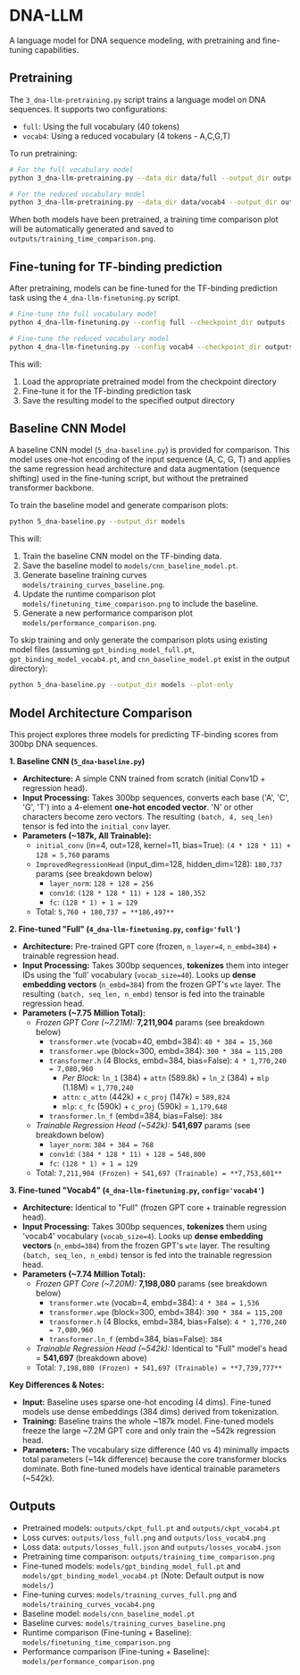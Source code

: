# DNA-LLM

A language model for DNA sequence modeling, with pretraining and fine-tuning capabilities.

## Pretraining

The `3_dna-llm-pretraining.py` script trains a language model on DNA sequences. It supports two configurations:
- `full`: Using the full vocabulary (40 tokens)
- `vocab4`: Using a reduced vocabulary (4 tokens - A,C,G,T)

To run pretraining:

```bash
# For the full vocabulary model
python 3_dna-llm-pretraining.py --data_dir data/full --output_dir outputs

# For the reduced vocabulary model
python 3_dna-llm-pretraining.py --data_dir data/vocab4 --output_dir outputs
```

When both models have been pretrained, a training time comparison plot will be automatically generated and saved to `outputs/training_time_comparison.png`.

## Fine-tuning for TF-binding prediction

After pretraining, models can be fine-tuned for the TF-binding prediction task using the `4_dna-llm-finetuning.py` script.

```bash
# Fine-tune the full vocabulary model
python 4_dna-llm-finetuning.py --config full --checkpoint_dir outputs --output_dir tf-binding-prediction/models

# Fine-tune the reduced vocabulary model
python 4_dna-llm-finetuning.py --config vocab4 --checkpoint_dir outputs --output_dir tf-binding-prediction/models
```

This will:
1. Load the appropriate pretrained model from the checkpoint directory
2. Fine-tune it for the TF-binding prediction task 
3. Save the resulting model to the specified output directory

## Baseline CNN Model

A baseline CNN model (`5_dna-baseline.py`) is provided for comparison. This model uses one-hot encoding of the input sequence (A, C, G, T) and applies the same regression head architecture and data augmentation (sequence shifting) used in the fine-tuning script, but without the pretrained transformer backbone.

To train the baseline model and generate comparison plots:

```bash
python 5_dna-baseline.py --output_dir models
```

This will:
1. Train the baseline CNN model on the TF-binding data.
2. Save the baseline model to `models/cnn_baseline_model.pt`.
3. Generate baseline training curves `models/training_curves_baseline.png`.
4. Update the runtime comparison plot `models/finetuning_time_comparison.png` to include the baseline.
5. Generate a new performance comparison plot `models/performance_comparison.png`.

To skip training and only generate the comparison plots using existing model files (assuming `gpt_binding_model_full.pt`, `gpt_binding_model_vocab4.pt`, and `cnn_baseline_model.pt` exist in the output directory):

```bash
python 5_dna-baseline.py --output_dir models --plot-only
```

## Model Architecture Comparison

This project explores three models for predicting TF-binding scores from 300bp DNA sequences.

**1. Baseline CNN (`5_dna-baseline.py`)**
*   **Architecture:** A simple CNN trained from scratch (initial Conv1D + regression head).
*   **Input Processing:** Takes 300bp sequences, converts each base ('A', 'C', 'G', 'T') into a 4-element **one-hot encoded vector**. 'N' or other characters become zero vectors. The resulting `(batch, 4, seq_len)` tensor is fed into the `initial_conv` layer.
*   **Parameters (~187k, All Trainable):**
    *   `initial_conv` (in=4, out=128, kernel=11, bias=True): `(4 * 128 * 11) + 128 = 5,760` params
    *   `ImprovedRegressionHead` (input_dim=128, hidden_dim=128): `180,737` params (see breakdown below)
        *   `layer_norm`: `128 + 128 = 256`
        *   `conv1d`: `(128 * 128 * 11) + 128 = 180,352`
        *   `fc`: `(128 * 1) + 1 = 129`
    *   Total: `5,760 + 180,737 = **186,497**`

**2. Fine-tuned "Full" (`4_dna-llm-finetuning.py`, `config='full'`)**
*   **Architecture:** Pre-trained GPT core (frozen, `n_layer=4`, `n_embd=384`) + trainable regression head.
*   **Input Processing:** Takes 300bp sequences, **tokenizes** them into integer IDs using the 'full' vocabulary (`vocab_size=40`). Looks up **dense embedding vectors** (`n_embd=384`) from the frozen GPT's `wte` layer. The resulting `(batch, seq_len, n_embd)` tensor is fed into the trainable regression head.
*   **Parameters (~7.75 Million Total):**
    *   *Frozen GPT Core (~7.21M):* **7,211,904** params (see breakdown below)
        *   `transformer.wte` (vocab=40, embd=384): `40 * 384 = 15,360`
        *   `transformer.wpe` (block=300, embd=384): `300 * 384 = 115,200`
        *   `transformer.h` (4 Blocks, embd=384, bias=False): `4 * 1,770,240 = 7,080,960`
            *   *Per Block:* `ln_1` (384) + `attn` (589.8k) + `ln_2` (384) + `mlp` (1.18M) = `1,770,240`
            *   `attn`: `c_attn` (442k) + `c_proj` (147k) = `589,824`
            *   `mlp`: `c_fc` (590k) + `c_proj` (590k) = `1,179,648`
        *   `transformer.ln_f` (embd=384, bias=False): `384`
    *   *Trainable Regression Head (~542k):* **541,697** params (see breakdown below)
        *   `layer_norm`: `384 + 384 = 768`
        *   `conv1d`: `(384 * 128 * 11) + 128 = 540,800`
        *   `fc`: `(128 * 1) + 1 = 129`
    *   Total: `7,211,904 (Frozen) + 541,697 (Trainable) = **7,753,601**`

**3. Fine-tuned "Vocab4" (`4_dna-llm-finetuning.py`, `config='vocab4'`)**
*   **Architecture:** Identical to "Full" (frozen GPT core + trainable regression head).
*   **Input Processing:** Takes 300bp sequences, **tokenizes** them using 'vocab4' vocabulary (`vocab_size=4`). Looks up **dense embedding vectors** (`n_embd=384`) from the frozen GPT's `wte` layer. The resulting `(batch, seq_len, n_embd)` tensor is fed into the trainable regression head.
*   **Parameters (~7.74 Million Total):**
    *   *Frozen GPT Core (~7.20M):* **7,198,080** params (see breakdown below)
        *   `transformer.wte` (vocab=4, embd=384): `4 * 384 = 1,536`
        *   `transformer.wpe` (block=300, embd=384): `300 * 384 = 115,200`
        *   `transformer.h` (4 Blocks, embd=384, bias=False): `4 * 1,770,240 = 7,080,960`
        *   `transformer.ln_f` (embd=384, bias=False): `384`
    *   *Trainable Regression Head (~542k):* Identical to "Full" model's head = **541,697** (breakdown above)
    *   Total: `7,198,080 (Frozen) + 541,697 (Trainable) = **7,739,777**`

**Key Differences & Notes:**
*   **Input:** Baseline uses sparse one-hot encoding (4 dims). Fine-tuned models use dense embeddings (384 dims) derived from tokenization.
*   **Training:** Baseline trains the whole ~187k model. Fine-tuned models freeze the large ~7.2M GPT core and only train the ~542k regression head.
*   **Parameters:** The vocabulary size difference (40 vs 4) minimally impacts total parameters (~14k difference) because the core transformer blocks dominate. Both fine-tuned models have identical trainable parameters (~542k).

## Outputs

- Pretrained models: `outputs/ckpt_full.pt` and `outputs/ckpt_vocab4.pt`
- Loss curves: `outputs/loss_full.png` and `outputs/loss_vocab4.png`
- Loss data: `outputs/losses_full.json` and `outputs/losses_vocab4.json`
- Pretraining time comparison: `outputs/training_time_comparison.png`
- Fine-tuned models: `models/gpt_binding_model_full.pt` and `models/gpt_binding_model_vocab4.pt` (Note: Default output is now `models/`)
- Fine-tuning curves: `models/training_curves_full.png` and `models/training_curves_vocab4.png`
- Baseline model: `models/cnn_baseline_model.pt`
- Baseline curves: `models/training_curves_baseline.png`
- Runtime comparison (Fine-tuning + Baseline): `models/finetuning_time_comparison.png`
- Performance comparison (Fine-tuning + Baseline): `models/performance_comparison.png`
